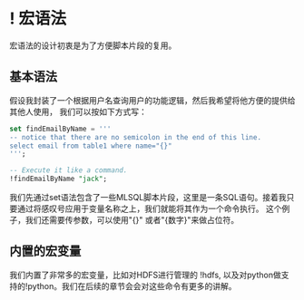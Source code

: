 # ! 宏语法

宏语法的设计初衷是为了方便脚本片段的复用。

## 基本语法

假设我封装了一个根据用户名查询用户的功能逻辑，然后我希望将他方便的提供给其他人使用，
我们可以按如下方式写：

```sql
set findEmailByName = '''
-- notice that there are no semicolon in the end of this line. 
select email from table1 where name="{}" 
''';

-- Execute it like a command.
!findEmailByName "jack";
```

我们先通过set语法包含了一些MLSQL脚本片段，这里是一条SQL语句。接着我只要通过将感叹号应用于变量名称之上，我们就能将其作为一个命令执行。
这个例子，我们还需要传参数，可以使用"{}" 或者"{数字}"来做占位符。

## 内置的宏变量

我们内置了非常多的宏变量，比如对HDFS进行管理的 !hdfs, 以及对python做支持的!python。我们在后续的章节会会对这些命令有更多的讲解。